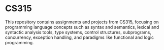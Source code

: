 # CS315
This repository contains assignments and projects from CS315, focusing on programming language concepts such as syntax and semantics, lexical and syntactic analysis tools, type systems, control structures, subprograms, concurrency, exception handling, and paradigms like functional and logic programming.
